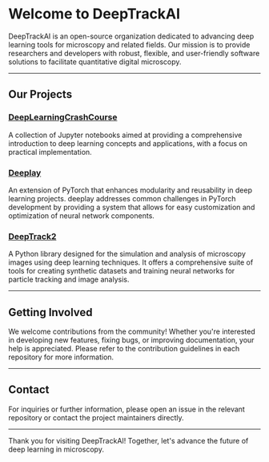 # Welcome to DeepTrackAI

DeepTrackAI is an open-source organization dedicated to advancing deep learning tools for microscopy and related fields. Our mission is to provide researchers and developers with robust, flexible, and user-friendly software solutions to facilitate quantitative digital microscopy.

---

## Our Projects

### [DeepLearningCrashCourse](https://github.com/DeepTrackAI/DeepLearningCrashCourse)
A collection of Jupyter notebooks aimed at providing a comprehensive introduction to deep learning concepts and applications, with a focus on practical implementation.

### [Deeplay](https://github.com/DeepTrackAI/deeplay)
An extension of PyTorch that enhances modularity and reusability in deep learning projects. deeplay addresses common challenges in PyTorch development by providing a system that allows for easy customization and optimization of neural network components.

### [DeepTrack2](https://github.com/DeepTrackAI/DeepTrack2)
A Python library designed for the simulation and analysis of microscopy images using deep learning techniques. It offers a comprehensive suite of tools for creating synthetic datasets and training neural networks for particle tracking and image analysis.

---

## Getting Involved

We welcome contributions from the community! Whether you're interested in developing new features, fixing bugs, or improving documentation, your help is appreciated. Please refer to the contribution guidelines in each repository for more information.

---

## Contact

For inquiries or further information, please open an issue in the relevant repository or contact the project maintainers directly.

---

Thank you for visiting DeepTrackAI! Together, let's advance the future of deep learning in microscopy.
